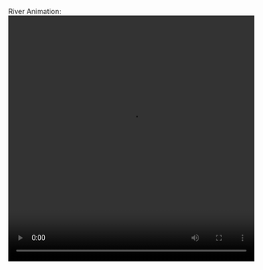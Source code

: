 

River Animation:
<video width="500" height="500">
  <source src="river2.mp4" type="video/mp4">
</video>
